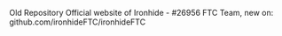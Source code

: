 Old Repository Official website of Ironhide - #26956 FTC Team, new on:
github.com/ironhideFTC/ironhideFTC
